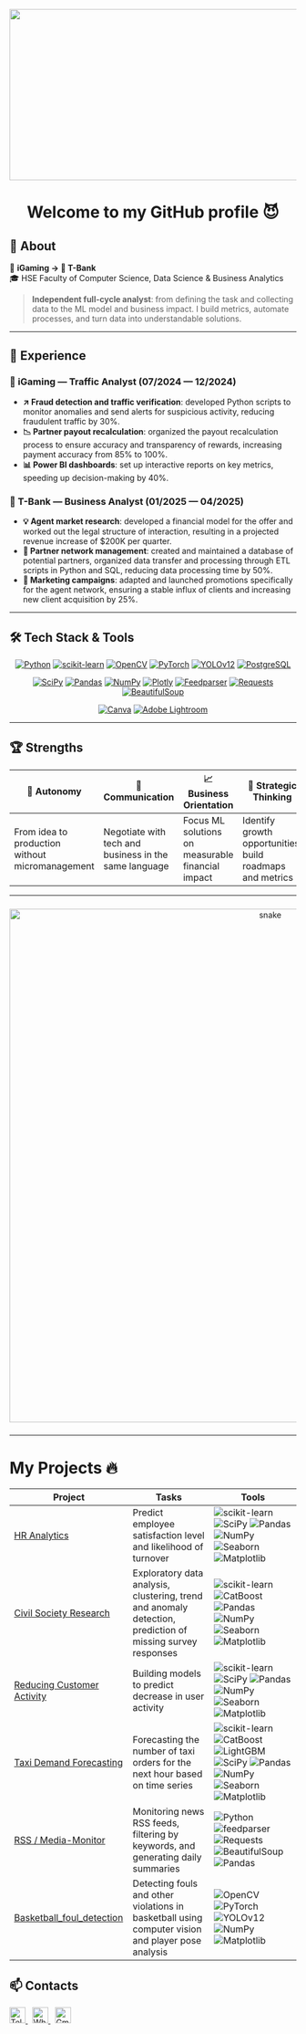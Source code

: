 <br clear="both">

<div align="center">
  <img src="https://user-images.githubusercontent.com/74038190/225813708-98b745f2-7d22-48cf-9150-083f1b00d6c9.gif" width="600" height="300">
</div>

<h1 align="center">Welcome to my GitHub profile 😈</h1>



## 🚀 About

🎲 **iGaming → 🏦 T-Bank**  
🎓 HSE Faculty of Computer Science, Data Science & Business Analytics  

> **Independent full-cycle analyst**: from defining the task and collecting data to the ML model and business impact. I build metrics, automate processes, and turn data into understandable solutions.


---

## 💼 Experience

### 🎲 iGaming — Traffic Analyst (07/2024 — 12/2024)
- **↗ Fraud detection and traffic verification**: developed Python scripts to monitor anomalies and send alerts for suspicious activity, reducing fraudulent traffic by 30%.  
- **📉 Partner payout recalculation**: organized the payout recalculation process to ensure accuracy and transparency of rewards, increasing payment accuracy from 85% to 100%.  
- **📊 Power BI dashboards**: set up interactive reports on key metrics, speeding up decision-making by 40%.  

### 🏦 T-Bank — Business Analyst (01/2025 — 04/2025)
- **💡 Agent market research**: developed a financial model for the offer and worked out the legal structure of interaction, resulting in a projected revenue increase of \$200K per quarter.  
- **🔗 Partner network management**: created and maintained a database of potential partners, organized data transfer and processing through ETL scripts in Python and SQL, reducing data processing time by 50%.  
- **🎯 Marketing campaigns**: adapted and launched promotions specifically for the agent network, ensuring a stable influx of clients and increasing new client acquisition by 25%.  


---

## 🛠 Tech Stack & Tools

<div align="center">

[![Python](https://img.shields.io/badge/Python-3670A0?style=for-the-badge&logo=python&logoColor=white)]() [![scikit-learn](https://img.shields.io/badge/scikit--learn-F7931E?style=for-the-badge&logo=scikit-learn&logoColor=white)]() [![OpenCV](https://img.shields.io/badge/OpenCV-5C3EE8?style=for-the-badge&logo=opencv&logoColor=white)]() [![PyTorch](https://img.shields.io/badge/PyTorch-EE4C2C?style=for-the-badge&logo=pytorch&logoColor=white)]() [![YOLOv12](https://img.shields.io/badge/YOLOv12-FFC107?style=for-the-badge&logo=ultralytics&logoColor=white)]() [![PostgreSQL](https://img.shields.io/badge/PostgreSQL-316192?style=for-the-badge&logo=postgresql&logoColor=white)]()

[![SciPy](https://img.shields.io/badge/SciPy-0C55A5?style=for-the-badge&logo=scipy&logoColor=white)]() [![Pandas](https://img.shields.io/badge/Pandas-150458?style=for-the-badge&logo=pandas&logoColor=white)]() [![NumPy](https://img.shields.io/badge/NumPy-013243?style=for-the-badge&logo=numpy&logoColor=white)]() [![Plotly](https://img.shields.io/badge/Plotly-3F4F75?style=for-the-badge&logo=plotly&logoColor=white)]() [![Feedparser](https://img.shields.io/badge/Feedparser-FFA500?style=for-the-badge&logo=rss&logoColor=white)]() [![Requests](https://img.shields.io/badge/Requests-150458?style=for-the-badge&logo=requests&logoColor=white)]() [![BeautifulSoup](https://img.shields.io/badge/BeautifulSoup-32A852?style=for-the-badge&logo=beautifulsoup&logoColor=white)]()

[![Canva](https://img.shields.io/badge/Canva-00C4CC?style=for-the-badge&logo=canva&logoColor=white)]() [![Adobe Lightroom](https://img.shields.io/badge/Adobe%20Lightroom-31A8FF?style=for-the-badge&logo=adobelightroom&logoColor=white)]()

</div>

---

## 🏆 Strengths

| 🚀 Autonomy | 🤝 Communication | 📈 Business Orientation | 🧩 Strategic Thinking |
|-------------|-----------------|--------------------------|------------------------|
| From idea to production without micromanagement | Negotiate with tech and business in the same language | Focus ML solutions on measurable financial impact | Identify growth opportunities, build roadmaps and metrics |

---
###

<p align="center">
  <img width="900"
       src="https://raw.githubusercontent.com/vkalinovski/Portfolio/main/snake/github-snake.svg"
       alt="snake"/>
</p>



###

---
# My Projects 🔥

| Project | Tasks | Tools |
|--------|--------|-------------|
| [HR Analytics](https://github.com/underplintus/Portfolio/blob/main/HR) | Predict employee satisfaction level and likelihood of turnover | ![scikit-learn](https://img.shields.io/badge/scikit--learn-F7931E?style=flat-square&logo=scikit-learn&logoColor=white) ![SciPy](https://img.shields.io/badge/SciPy-%230C55A5.svg?style=flat-square&logo=scipy) ![Pandas](https://img.shields.io/badge/pandas-%23150458.svg?style=flat-square&logo=pandas) ![NumPy](https://img.shields.io/badge/numpy-%23013243.svg?style=flat-square&logo=numpy) ![Seaborn](https://img.shields.io/badge/Seaborn-%230095D5.svg?style=flat-square&logo=seaborn) ![Matplotlib](https://img.shields.io/badge/Matplotlib-%23ffffff.svg?style=flat-square&logo=matplotlib&logoColor=black) |
| [Civil Society Research](https://github.com/underplintus/Portfolio/blob/main/NKO) | Exploratory data analysis, clustering, trend and anomaly detection, prediction of missing survey responses | ![scikit-learn](https://img.shields.io/badge/scikit--learn-F7931E?style=flat-square&logo=scikit-learn&logoColor=white) ![CatBoost](https://img.shields.io/badge/CatBoost-%232671E5.svg?style=flat-square&logo=catboost) ![Pandas](https://img.shields.io/badge/pandas-%23150458.svg?style=flat-square&logo=pandas) ![NumPy](https://img.shields.io/badge/numpy-%23013243.svg?style=flat-square&logo=numpy) ![Seaborn](https://img.shields.io/badge/Seaborn-%230095D5.svg?style=flat-square&logo=seaborn) ![Matplotlib](https://img.shields.io/badge/Matplotlib-%23ffffff.svg?style=flat-square&logo=matplotlib&logoColor=black) |
| [Reducing Customer Activity](https://github.com/underplintus/Portfolio/blob/main/web_shop) | Building models to predict decrease in user activity | ![scikit-learn](https://img.shields.io/badge/scikit--learn-F7931E?style=flat-square&logo=scikit-learn&logoColor=white) ![SciPy](https://img.shields.io/badge/SciPy-%230C55A5.svg?style=flat-square&logo=scipy) ![Pandas](https://img.shields.io/badge/pandas-%23150458.svg?style=flat-square&logo=pandas) ![NumPy](https://img.shields.io/badge/numpy-%23013243.svg?style=flat-square&logo=numpy) ![Seaborn](https://img.shields.io/badge/Seaborn-%230095D5.svg?style=flat-square&logo=seaborn) ![Matplotlib](https://img.shields.io/badge/Matplotlib-%23ffffff.svg?style=flat-square&logo=matplotlib&logoColor=black) |
| [Taxi Demand Forecasting](https://github.com/underplintus/Portfolio/blob/main/taxi) | Forecasting the number of taxi orders for the next hour based on time series | ![scikit-learn](https://img.shields.io/badge/scikit--learn-F7931E?style=flat-square&logo=scikit-learn&logoColor=white) ![CatBoost](https://img.shields.io/badge/CatBoost-%232671E5.svg?style=flat-square&logo=catboost) ![LightGBM](https://img.shields.io/badge/LightGBM-%2364B02E.svg?style=flat-square&logo=lightgbm) ![SciPy](https://img.shields.io/badge/SciPy-%230C55A5.svg?style=flat-square&logo=scipy) ![Pandas](https://img.shields.io/badge/pandas-%23150458.svg?style=flat-square&logo=pandas) ![NumPy](https://img.shields.io/badge/numpy-%23013243.svg?style=flat-square&logo=numpy) ![Seaborn](https://img.shields.io/badge/Seaborn-%230095D5.svg?style=flat-square&logo=seaborn) ![Matplotlib](https://img.shields.io/badge/Matplotlib-%23ffffff.svg?style=flat-square&logo=matplotlib&logoColor=black) |
| [RSS / Media-Monitor](https://github.com/vkalinovski/RSS_Project/blob/main/README.md) | Monitoring news RSS feeds, filtering by keywords, and generating daily summaries | ![Python](https://img.shields.io/badge/Python-3776AB?style=flat-square&logo=python&logoColor=white) ![feedparser](https://img.shields.io/badge/feedparser-%23FFA500.svg?style=flat-square&logo=rss&logoColor=white) ![Requests](https://img.shields.io/badge/requests-%23150458.svg?style=flat-square&logo=python&logoColor=white) ![BeautifulSoup](https://img.shields.io/badge/BeautifulSoup-%2332A852.svg?style=flat-square&logo=python&logoColor=white) ![Pandas](https://img.shields.io/badge/pandas-%23150458.svg?style=flat-square&logo=pandas) |
| [Basketball_foul_detection](https://github.com/vkalinovski/-Basketball_foul_detection/blob/main/README.md) | Detecting fouls and other violations in basketball using computer vision and player pose analysis | ![OpenCV](https://img.shields.io/badge/OpenCV-%235C3EE8.svg?style=flat-square&logo=opencv&logoColor=white) ![PyTorch](https://img.shields.io/badge/PyTorch-%23EE4C2C.svg?style=flat-square&logo=pytorch&logoColor=white) ![YOLOv12](https://img.shields.io/badge/YOLOv12-FFC107?style=flat-square&logo=ultralytics&logoColor=white) ![NumPy](https://img.shields.io/badge/numpy-%23013243.svg?style=flat-square&logo=numpy) ![Matplotlib](https://img.shields.io/badge/Matplotlib-%23ffffff.svg?style=flat-square&logo=matplotlib&logoColor=black) |


## 📫 Contacts

<a href="https://t.me/vkalinovski" target="_blank">
  <img src="https://img.shields.io/static/v1?message=Telegram&logo=telegram&label=&color=2CA5E0&logoColor=white&style=for-the-badge" height="28" alt="Telegram"/>
</a>
&nbsp;
<a href="https://wa.me/79055512531" target="_blank">
  <img src="https://img.shields.io/static/v1?message=WhatsApp&logo=whatsapp&label=&color=25D366&logoColor=white&style=for-the-badge" height="28" alt="WhatsApp"/>
</a>
&nbsp;
<a href="mailto:kalinovskiiiva@gmail.com" target="_blank">
  <img src="https://img.shields.io/static/v1?message=Gmail&logo=gmail&label=&color=EA4335&logoColor=white&style=for-the-badge" height="28" alt="Gmail"/>
</a>

